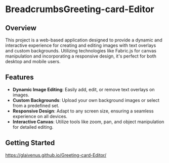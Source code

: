 # BreadcrumbsGreeting-card-Editor

## Overview
This project is a web-based application designed to provide a dynamic and interactive experience for creating and editing images with text overlays and custom backgrounds. Utilizing technologies like Fabric.js for canvas manipulation and incorporating a responsive design, it's perfect for both desktop and mobile users.

## Features
- **Dynamic Image Editing**: Easily add, edit, or remove text overlays on images.
- **Custom Backgrounds**: Upload your own background images or select from a predefined set.
- **Responsive Design**: Adapt to any screen size, ensuring a seamless experience on all devices.
- **Interactive Canvas**: Utilize tools like zoom, pan, and object manipulation for detailed editing.

## Getting Started
 https://glaivenus.github.io/Greeting-card-Editor/
